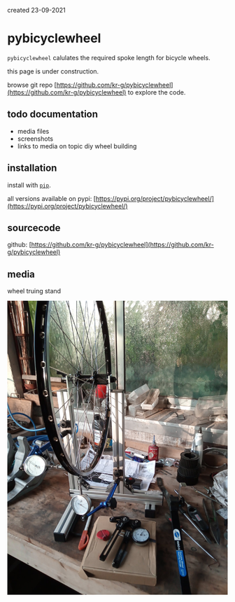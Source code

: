 created 23-09-2021

# pybicyclewheel

`pybicyclewheel` calulates the required spoke length for bicycle wheels.

this page is under construction.

browse git repo [https://github.com/kr-g/pybicyclewheel](https://github.com/kr-g/pybicyclewheel) to explore the code.


## todo documentation

- media files
- screenshots
- links to media on topic diy wheel building


## installation

install with [`pip`](https://packaging.python.org/tutorials/installing-packages/).

all versions available on pypi: [https://pypi.org/project/pybicyclewheel/](https://pypi.org/project/pybicyclewheel/)


## sourcecode

github: [https://github.com/kr-g/pybicyclewheel](https://github.com/kr-g/pybicyclewheel)


## media 

wheel truing stand

<img src="./media/wheeltruingstandworkbench.jpg" />


